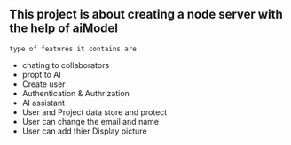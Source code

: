 ## This project is about creating a node server with the help of aiModel
``` type of features it contains are ```
- chating to collaborators
- propt to AI
- Create user
- Authentication & Authrization
- AI assistant
- User and Project data store and protect
- User can change the email and name 
- User can add thier Display picture 
